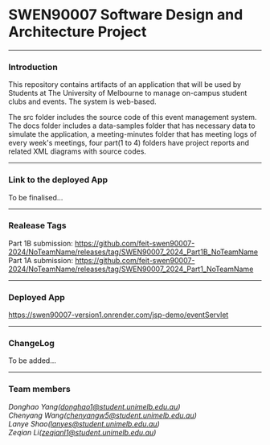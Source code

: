 # SWEN90007 Software Design and Architecture Project

---
### Introduction
This repository contains artifacts of an application that will be used by Students at The University of
Melbourne to manage on-campus student clubs and events. The system is web-based. 

The src folder includes the source code of this event management system. The docs folder includes a data-samples
folder that has necessary data to simulate the application, a meeting-minutes folder that has meeting logs of every
week's meetings, four part(1 to 4) folders have project reports and related XML diagrams with source codes.

---

### Link to the deployed App
To be finalised...

---

### Realease Tags
Part 1B submission: https://github.com/feit-swen90007-2024/NoTeamName/releases/tag/SWEN90007_2024_Part1B_NoTeamName
Part 1A submission: https://github.com/feit-swen90007-2024/NoTeamName/releases/tag/SWEN90007_2024_Part1_NoTeamName

---

### Deployed App
https://swen90007-version1.onrender.com/jsp-demo/eventServlet

---

### ChangeLog
To be added...

---

### Team members
*Donghao Yang(donghao1@student.unimelb.edu.au)* <br>
*Chenyang Wang(chenyangw5@student.unimelb.edu.au)* <br>
*Lanye Shao(lanyes@student.unimelb.edu.au)* <br>
*Zeqian Li(zeqianl1@student.unimelb.edu.au)* <br>

